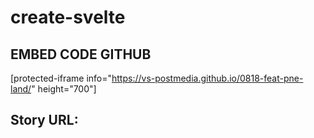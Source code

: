 # create-svelte

## EMBED CODE GITHUB
[protected-iframe info="https://vs-postmedia.github.io/0818-feat-pne-land/" height="700"]

## Story URL: